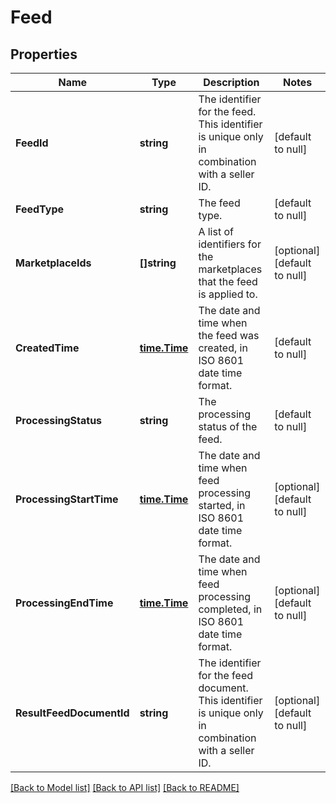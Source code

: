 # Feed

## Properties
Name | Type | Description | Notes
------------ | ------------- | ------------- | -------------
**FeedId** | **string** | The identifier for the feed. This identifier is unique only in combination with a seller ID. | [default to null]
**FeedType** | **string** | The feed type. | [default to null]
**MarketplaceIds** | **[]string** | A list of identifiers for the marketplaces that the feed is applied to. | [optional] [default to null]
**CreatedTime** | [**time.Time**](time.Time.md) | The date and time when the feed was created, in ISO 8601 date time format. | [default to null]
**ProcessingStatus** | **string** | The processing status of the feed. | [default to null]
**ProcessingStartTime** | [**time.Time**](time.Time.md) | The date and time when feed processing started, in ISO 8601 date time format. | [optional] [default to null]
**ProcessingEndTime** | [**time.Time**](time.Time.md) | The date and time when feed processing completed, in ISO 8601 date time format. | [optional] [default to null]
**ResultFeedDocumentId** | **string** | The identifier for the feed document. This identifier is unique only in combination with a seller ID. | [optional] [default to null]

[[Back to Model list]](../README.md#documentation-for-models) [[Back to API list]](../README.md#documentation-for-api-endpoints) [[Back to README]](../README.md)

